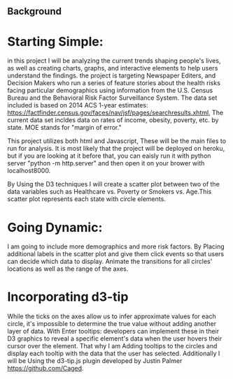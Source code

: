 ## Background

# Starting Simple:
in this project I will be analyzing the current trends shaping people's lives, as well as creating charts, graphs, and interactive elements to help users understand the findings.
the project is targeting Newspaper Editers, and Decision Makers who run a series of feature stories about the health risks facing particular demographics using information from the U.S. Census Bureau and the Behavioral Risk Factor Surveillance System.
The data set included is based on 2014 ACS 1-year estimates: https://factfinder.census.gov/faces/nav/jsf/pages/searchresults.xhtml, The current data set incldes data on rates of income, obesity, poverty, etc. by state. MOE stands for "margin of error."

This project utilizes both html and Javascript, These will be the main files to run for analysis.
It is most likely that the project will be deployed on heroku, but if you are looking at it before that, you can eaisly run it with python server "python -m http.server" and then open it on your brower with localhost8000.


By Using the D3 techniques I will create a scatter plot between two of the data variables such as Healthcare vs. Poverty or Smokers vs. Age.This scatter plot represents each state with circle elements.

# Going Dynamic:
I am going to include more demographics and more risk factors. By Placing additional labels in the scatter plot and give them click events so that users can decide which data to display. Animate the transitions for all circles' locations as well as the range of the axes. 

# Incorporating d3-tip
While the ticks on the axes allow us to infer approximate values for each circle, it's impossible to determine the true value without adding another layer of data. With Enter tooltips: developers can implement these in their D3 graphics to reveal a specific element's data when the user hovers their cursor over the element. That why I am Adding tooltips to the circles and display each tooltip with the data that the user has selected. Additionally I will be Using the d3-tip.js plugin developed by Justin Palmer https://github.com/Caged.